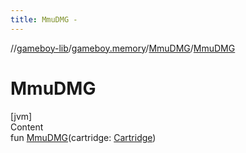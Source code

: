 ```yaml
---
title: MmuDMG -
---
```

//[gameboy-lib](../../index.md)/[gameboy.memory](../index.md)/[MmuDMG](index.md)/[MmuDMG](-mmu-d-m-g.md)



# MmuDMG  
[jvm]  
Content  
fun [MmuDMG](-mmu-d-m-g.md)(cartridge: [Cartridge](../../gameboy.memory.cartridge/-cartridge/index.md))  



